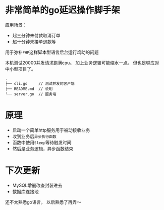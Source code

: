 # 非常简单的go延迟操作脚手架

应用场景： 
- 超三分钟未付款取消订单
- 超十分钟未接单退款等

用于弥补`PHP`这样脚本型语言后台运行鸡助的问题


本机测试20000并发请求跑满cpu。 加上业务逻辑可能缩水一点。 但也足够应对中小型项目了。

```
.
├── cli.go     // 测试并发的客户端
├── README.md  // 说明
└── server.go  // 服务端
```

# 原理
- 启动一个简单http服务用于被动接收业务
- 收到业务后`异步执行函数`
- 函数中使用`Sleep`等待触发时间
- 然后是业务逻辑，异步函数结束

# 下次更新
- MySQL增删改查封装进去
- 数据库连接池

还不太熟悉go语言， 以后熟悉了再弄～
